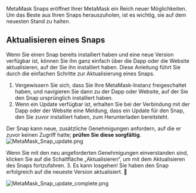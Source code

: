 MetaMask Snaps eröffnet Ihrer MetaMask ein Reich neuer Möglichkeiten. Um das Beste aus Ihren Snaps herauszuholen, ist es wichtig, sie auf dem neuesten Stand zu halten.


Aktualisieren eines Snaps
-------------------------


Wenn Sie einen Snap bereits installiert haben und eine neue Version verfügbar ist, können Sie ihn ganz einfach über die Dapp oder die Website aktualisieren, auf der Sie ihn installiert haben. Diese Anleitung führt Sie durch die einfachen Schritte zur Aktualisierung eines Snaps.


1. Vergewissern Sie sich, dass Sie Ihre MetaMask-Instanz freigeschaltet haben, und navigieren Sie dann zu der Dapp oder Website, auf der Sie den Snap ursprünglich installiert haben.
2. Wenn ein Update verfügbar ist, erhalten Sie bei der Verbindung mit der Dapp oder der Website eine Meldung, dass ein Update für den Snap, den Sie zuvor installiert haben, zum Herunterladen bereitsteht.  
  
Der Snap kann neue, zusätzliche Genehmigungen anfordern, auf die er zuvor keinen Zugriff hatte; **prüfen Sie diese sorgfältig**.
![MetaMask_Snap_update.png](https://support.metamask.io/hc/article_attachments/18406616630683)


Wenn Sie mit den neu angeforderten Genehmigungen einverstanden sind, klicken Sie auf die Schaltfläche „Aktualisieren“, um mit dem Aktualisieren des Snaps fortzufahren.
3. Es kann losgehen! Sie haben den Snap erfolgreich auf die neueste Version aktualisiert. 🚀


![MetaMask_Snap_update_complete.png](https://support.metamask.io/hc/article_attachments/18406616631835)
